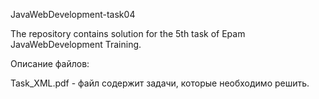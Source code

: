 JavaWebDevelopment-task04

The repository contains solution for the 5th task of Epam JavaWebDevelopment Training.

Описание файлов:

Task_XML.pdf - файл содержит задачи, которые необходимо решить.